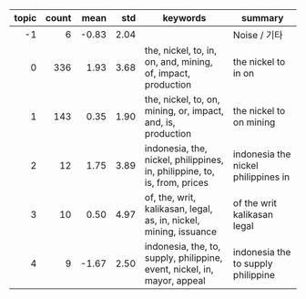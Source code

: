 | topic | count | mean | std | keywords | summary |
|------:|------:|-----:|-----:|-----------|---------|
| -1 | 6 | -0.83 | 2.04 |  | Noise / 기타 |
| 0 | 336 | 1.93 | 3.68 | the, nickel, to, in, on, and, mining, of, impact, production | the nickel to in on |
| 1 | 143 | 0.35 | 1.90 | the, nickel, to, on, mining, or, impact, and, is, production | the nickel to on mining |
| 2 | 12 | 1.75 | 3.89 | indonesia, the, nickel, philippines, in, philippine, to, is, from, prices | indonesia the nickel philippines in |
| 3 | 10 | 0.50 | 4.97 | of, the, writ, kalikasan, legal, as, in, nickel, mining, issuance | of the writ kalikasan legal |
| 4 | 9 | -1.67 | 2.50 | indonesia, the, to, supply, philippine, event, nickel, in, mayor, appeal | indonesia the to supply philippine |
